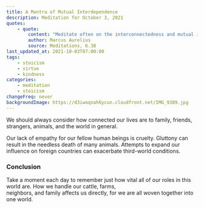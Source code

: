 ```yaml
---
title: A Mantra of Mutual Interdependence
description: Meditation for October 3, 2021
quotes:
    - quote:
        content: "Meditate often on the interconnectedness and mutual interdependence of all things in the universe. For in a sense, all things are mutually woven together and therefore have an affinity for each other — for one thing follows after another according to their tension of movement, their sympathetic stirrings, and the unity of all substance."
        author: Marcus Aurelius
        source: Meditations, 6.38
last_updated_at: 2021-10-03T07:00:00
tags:
    - stoicism
    - virtue
    - kindness
categories:
    - meditation
    - stoicism
changeFreq: never
backgroundImage: https://d3iwoqnah6ycun.cloudfront.net/IMG_9389.jpg
---
```


We should always consider how connected our lives are to family, friends, strangers, animals, and the world in general.

Our lack of empathy for our fellow human beings is cruelty. Gluttony can result in the needless death of many animals. 
Attempts to expand our influence on foreign countries can exacerbate third-world conditions.

### Conclusion

Take a moment each day to remember just how vital all of our roles in this world are. How we handle our cattle, farms,  
neighbors, and family affects us directly, for we are all woven together into one world.
